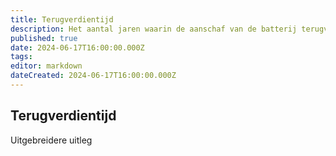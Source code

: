 ```yaml
---
title: Terugverdientijd
description: Het aantal jaren waarin de aanschaf van de batterij terugverdiend is
published: true
date: 2024-06-17T16:00:00.000Z
tags: 
editor: markdown
dateCreated: 2024-06-17T16:00:00.000Z
---
```


## Terugverdientijd

Uitgebreidere uitleg
